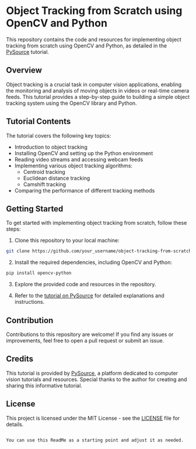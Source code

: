 # Object Tracking from Scratch using OpenCV and Python

This repository contains the code and resources for implementing object tracking from scratch using OpenCV and Python, as detailed in the [PySource](https://pysource.com/2021/10/05/object-tracking-from-scratch-opencv-and-python/) tutorial.

## Overview

Object tracking is a crucial task in computer vision applications, enabling the monitoring and analysis of moving objects in videos or real-time camera feeds. This tutorial provides a step-by-step guide to building a simple object tracking system using the OpenCV library and Python.

## Tutorial Contents

The tutorial covers the following key topics:

- Introduction to object tracking
- Installing OpenCV and setting up the Python environment
- Reading video streams and accessing webcam feeds
- Implementing various object tracking algorithms:
  - Centroid tracking
  - Euclidean distance tracking
  - Camshift tracking
- Comparing the performance of different tracking methods

## Getting Started

To get started with implementing object tracking from scratch, follow these steps:

1. Clone this repository to your local machine:

```bash
git clone https://github.com/your_username/object-tracking-from-scratch.git
```

2. Install the required dependencies, including OpenCV and Python:

```bash
pip install opencv-python
```

3. Explore the provided code and resources in the repository.

4. Refer to the [tutorial on PySource](https://pysource.com/2021/10/05/object-tracking-from-scratch-opencv-and-python/) for detailed explanations and instructions.

## Contribution

Contributions to this repository are welcome! If you find any issues or improvements, feel free to open a pull request or submit an issue.

## Credits

This tutorial is provided by [PySource](https://pysource.com/), a platform dedicated to computer vision tutorials and resources. Special thanks to the author for creating and sharing this informative tutorial.

## License

This project is licensed under the MIT License - see the [LICENSE](LICENSE) file for details.
```

You can use this ReadMe as a starting point and adjust it as needed.
